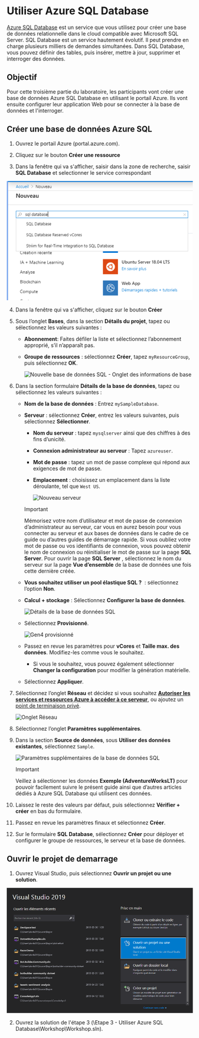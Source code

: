 # Utiliser Azure SQL Database

<a href="https://docs.microsoft.com/fr-ca/azure/sql-database/">Azure SQL Database</a> est un service que vous utilisez pour créer une base de données relationnelle dans le cloud compatible avec Microsoft SQL Server. SQL Database est un service hautement évolutif. Il peut prendre en charge plusieurs milliers de demandes simultanées. Dans SQL Database, vous pouvez définir des tables, puis insérer, mettre à jour, supprimer et interroger des données.

##  Objectif

Pour cette troisième partie du laboratoire, les participants vont créer une base de données Azure SQL Database en utilisant le portail Azure. Ils vont ensuite configurer leur application Web pour se connecter à la base de données et l'interroger.

## Créer une base de données Azure SQL 

1. Ouvrez le portail Azure (portal.azure.com).

2. Cliquez sur le bouton **Créer une ressource**

3. Dans la fenêtre qui va s'afficher, saisir dans la zone de recherche, saisir **SQL Database** et selectionner le service correspondant

  ![Création SQL Database](./media/new-sql-db.png)

4. Dans la fenêtre qui va s'afficher, cliquez sur le bouton **Créer**

4. Sous l’onglet **Bases**, dans la section **Détails du projet**, tapez ou sélectionnez les valeurs suivantes :

   - **Abonnement**: Faites défiler la liste et sélectionnez l’abonnement approprié, s’il n’apparaît pas.
   - **Groupe de ressources** : sélectionnez **Créer**, tapez `myResourceGroup`, puis sélectionnez **OK**.

     ![Nouvelle base de données SQL - Onglet des informations de base](../media/sql-database-get-started-portal/new-sql-database-basics.png)

5. Dans la section formulaire **Détails de la base de données**, tapez ou sélectionnez les valeurs suivantes :

   - **Nom de la base de données** : Entrez `mySampleDatabase`.
   - **Serveur** : sélectionnez **Créer**, entrez les valeurs suivantes, puis sélectionnez **Sélectionner**.
       - **Nom du serveur** : tapez `mysqlserver` ainsi que des chiffres à des fins d’unicité.
       - **Connexion administrateur au serveur** : Tapez `azureuser`.
       - **Mot de passe** : tapez un mot de passe complexe qui répond aux exigences de mot de passe.
       - **Emplacement** : choisissez un emplacement dans la liste déroulante, tel que `West US`.

         ![Nouveau serveur](../media/sql-database-get-started-portal/new-server.png)

      > [!IMPORTANT]
      > Mémorisez votre nom d’utilisateur et mot de passe de connexion d’administrateur au serveur, car vous en aurez besoin pour vous connecter au serveur et aux bases de données dans le cadre de ce guide ou d’autres guides de démarrage rapide. Si vous oubliez votre mot de passe ou vos identifiants de connexion, vous pouvez obtenir le nom de connexion ou réinitialiser le mot de passe sur la page **SQL Server**. Pour ouvrir la page **SQL Server** , sélectionnez le nom du serveur sur la page **Vue d’ensemble** de la base de données une fois cette dernière créée.

   - **Vous souhaitez utiliser un pool élastique SQL ?**  : sélectionnez l’option **Non**.
   - **Calcul + stockage** : Sélectionnez **Configurer la base de données**. 

     ![Détails de la base de données SQL](../media/sql-database-get-started-portal/sql-db-basic-db-details.png)

   - Sélectionnez **Provisionné**.

     ![Gen4 provisionné](../media/sql-database-get-started-portal/create-database-provisioned.png)

   - Passez en revue les paramètres pour **vCores** et **Taille max. des données**. Modifiez-les comme vous le souhaitez. 
     - Si vous le souhaitez, vous pouvez également sélectionner **Changer la configuration** pour modifier la génération matérielle.
   - Sélectionnez **Appliquer**.

6. Sélectionnez l’onglet **Réseau** et décidez si vous souhaitez [**Autoriser les services et ressources Azure à accéder à ce serveur**](../sql-database-networkaccess-overview.md), ou ajoutez un [point de terminaison privé](../../private-link/private-endpoint-overview.md).

   ![Onglet Réseau](../media/sql-database-get-started-portal/create-database-networking.png)

7. Sélectionnez l’onglet **Paramètres supplémentaires**. 
8. Dans la section **Source de données**, sous **Utiliser des données existantes**, sélectionnez `Sample`.

   ![Paramètres supplémentaires de la base de données SQL](../media/sql-database-get-started-portal/create-sql-database-additional-settings.png)

   > [!IMPORTANT]
   > Veillez à sélectionner les données **Exemple (AdventureWorksLT)** pour pouvoir facilement suivre le présent guide ainsi que d’autres articles dédiés à Azure SQL Database qui utilisent ces données.

9. Laissez le reste des valeurs par défaut, puis sélectionnez **Vérifier + créer** en bas du formulaire.
10. Passez en revue les paramètres finaux et sélectionnez **Créer**.

11. Sur le formulaire **SQL Database**, sélectionnez **Créer** pour déployer et configurer le groupe de ressources, le serveur et la base de données.


## Ouvrir le projet de demarrage</a>

1. Ouvrez Visual Studio, puis sélectionnez **Ouvrir un projet ou une solution**.

 ![Ouverture projet](./media/open-project.png)

2. Ouvrez la solution de l'étape 3 (\Etape 3 - Utiliser Azure SQL Database\Workshop\Workshop.sln).
